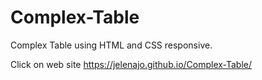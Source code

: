 # Complex-Table
Complex Table using HTML and CSS responsive.

Click on web site https://jelenajo.github.io/Complex-Table/
